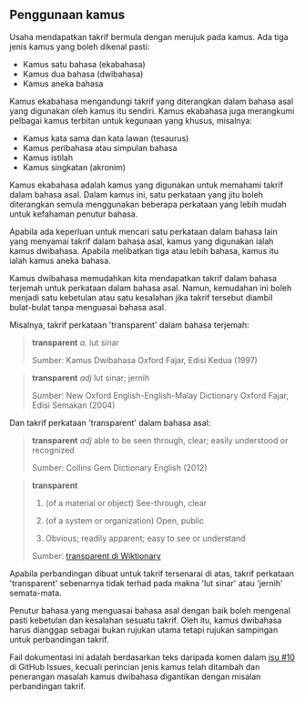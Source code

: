 ---
---

## Penggunaan kamus

Usaha mendapatkan takrif bermula dengan merujuk pada kamus.
Ada tiga jenis kamus yang boleh dikenal pasti:

* Kamus satu bahasa (ekabahasa)
* Kamus dua bahasa (dwibahasa)
* Kamus aneka bahasa

Kamus ekabahasa mengandungi takrif yang diterangkan dalam
bahasa asal yang digunakan oleh kamus itu sendiri. Kamus
ekabahasa juga merangkumi pelbagai kamus terbitan untuk
kegunaan yang khusus, misalnya:

* Kamus kata sama dan kata lawan (tesaurus)
* Kamus peribahasa atau simpulan bahasa
* Kamus istilah
* Kamus singkatan (akronim)

Kamus ekabahasa adalah kamus yang digunakan untuk memahami
takrif dalam bahasa asal. Dalam kamus ini, satu perkataan
yang jitu boleh diterangkan semula menggunakan beberapa
perkataan yang lebih mudah untuk kefahaman penutur bahasa.

Apabila ada keperluan untuk mencari satu perkataan dalam
bahasa lain yang menyamai takrif dalam bahasa asal, kamus
yang digunakan ialah kamus dwibahasa. Apabila melibatkan
tiga atau lebih bahasa, kamus itu ialah kamus aneka bahasa.

Kamus dwibahasa memudahkan kita mendapatkan takrif dalam
bahasa terjemah untuk perkataan dalam bahasa asal. Namun,
kemudahan ini boleh menjadi satu kebetulan atau satu
kesalahan jika takrif tersebut diambil bulat-bulat tanpa
menguasai bahasa asal.

Misalnya, takrif perkataan 'transparent' dalam bahasa
terjemah:

> **transparent** *a.* lut sinar
>
> Sumber: Kamus Dwibahasa Oxford Fajar, Edisi Kedua (1997)

> **transparent** *adj* lut sinar; jernih
>
> Sumber: New Oxford English-English-Malay Dictionary
> Oxford Fajar, Edisi Semakan (2004)

Dan takrif perkataan 'transparent' dalam bahasa asal:

> **transparent** *adj* able to be seen through, clear;
> easily understood or recognized
>
> Sumber: Collins Gem Dictionary English (2012)

> **transparent**
>
> 1. (of a material or object) See-through, clear
>
> 2. (of a system or organization) Open, public
>
> 3. Obvious; readily apparent; easy to see or understand
>
> Sumber: [transparent di Wiktionary][wkt]

Apabila perbandingan dibuat untuk takrif tersenarai di atas,
takrif perkataan 'transparent' sebenarnya tidak terhad pada
makna 'lut sinar' atau 'jernih' semata-mata.

Penutur bahasa yang menguasai bahasa asal dengan baik boleh
mengenal pasti kebetulan dan kesalahan sesuatu takrif. Oleh
itu, kamus dwibahasa harus dianggap sebagai bukan rujukan
utama tetapi rujukan sampingan untuk perbandingan takrif.

Fail dokumentasi ini adalah berdasarkan teks daripada komen
dalam [isu #10][#10] di GitHub Issues, kecuali perincian
jenis kamus telah ditambah dan penerangan masalah kamus
dwibahasa digantikan dengan misalan perbandingan takrif.


  [wkt]: https://en.wiktionary.org/wiki/transparent
  [#10]: https://github.com/kmubiin/suaikata/issues/10
